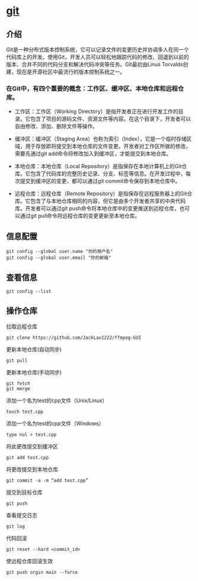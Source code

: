 # [git](https://git-scm.com/downloads)

## 介绍

Git是一种分布式版本控制系统，它可以记录文件的变更历史并协调多人在同一个代码库上的开发。使用Git，开发人员可以轻松地跟踪代码的修改、回退到以前的版本、合并不同的代码分支和解决代码冲突等任务。Git最初由Linus Torvalds创建，现在是开源社区中最流行的版本控制系统之一。

### 在Git中，有四个重要的概念：工作区、缓冲区、本地仓库和远程仓库。

* 工作区：工作区（Working Directory）是指开发者正在进行开发工作的目录。它包含了项目的源码文件、资源文件等内容。在这个目录下，开发者可以自由修改、添加、删除文件等操作。

* 缓冲区：缓冲区（Staging Area）也称为索引（Index），它是一个临时存储区域，用于存放即将提交到本地仓库的文件变更。开发者对工作区所做的修改，需要先通过git add命令将修改加入到缓冲区，才能提交到本地仓库。

* 本地仓库：本地仓库（Local Repository）是指保存在本地计算机上的Git仓库。它包含了代码库的完整历史记录、分支、标签等信息。在开发过程中，每次提交到缓冲区的变更，都可以通过git commit命令保存到本地仓库中。

* 远程仓库：远程仓库（Remote Repository）是指保存在远程服务器上的Git仓库。它包含了与本地仓库相同的内容，但它是由多个开发者共享的中央代码库。开发者可以通过git push命令将本地仓库中的变更推送到远程仓库，也可以通过git pull命令将远程仓库的变更更新至本地仓库。

## 信息配置
```
git config --global user.name "你的用户名"
git config --global user.email "你的邮箱"
```
## 查看信息
```
git config --list
```
## 操作仓库
拉取远程仓库
```
git clone https://github.com/JackLau1222/ffmpeg-GUI
```
更新本地仓库(自动同步)
```
git pull 
````
更新本地仓库(手动同步)
```
git fetch 
git merge 
````

添加一个名为test的cpp文件（Unix/Linux）
```
touch test.cpp 
```
添加一个名为test的cpp文件（Windows）
```
type nul > test.cpp
```
将此更改提交到缓冲区
```
git add test.cpp 
```
将更改提交到本地仓库
```
git commit -a -m “add test.cpp” 
```
提交到目标仓库
```
git push
```
查看提交日志
```
git log
```
代码回滚
```
git reset --hard <commit_id>
```
使远程仓库回滚生效
```
git push orgin main --force
```
